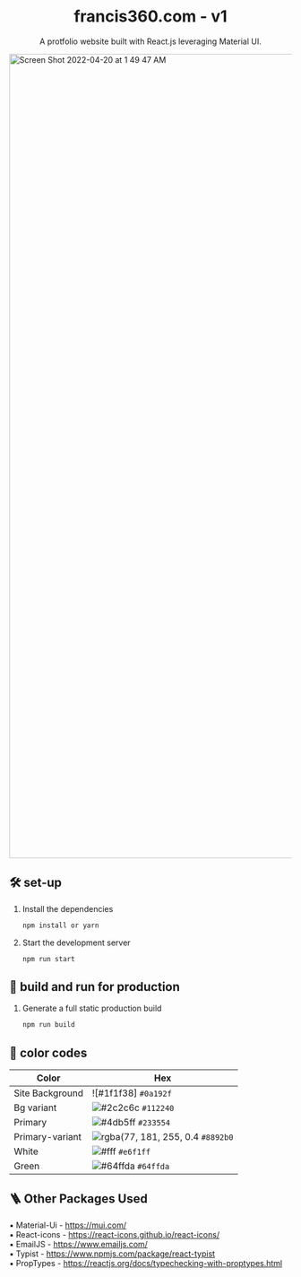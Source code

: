 <p align="center">
</p>
<h1 align="center">
  francis360.com - v1
</h1>
<p align="center">
  A protfolio website built with React.js leveraging Material UI.
</p>

<img width="1435" alt="Screen Shot 2022-04-20 at 1 49 47 AM" src="https://user-images.githubusercontent.com/77220007/164169421-2747db6b-f8de-494b-bf6f-73f369c779f4.png">

## 🛠 set-up

1. Install the dependencies

   ```sh
   npm install or yarn
   ```

2. Start the development server

   ```sh
   npm run start
   ```


## 🚀 build and run for production

1. Generate a full static production build

   ```sh
   npm run build
   ```
   
## 🎨 color codes

| Color          | Hex                                                                |
| -------------- | ------------------------------------------------------------------ |
| Site Background| ![#1f1f38] `#0a192f` |
| Bg variant     | ![#2c2c6c](https://via.placeholder.com/10/0a192f?text=+) `#112240` |
| Primary        | ![#4db5ff](https://via.placeholder.com/10/303C55?text=+) `#233554` |
| Primary-variant| ![rgba(77, 181, 255, 0.4](https://via.placeholder.com/10/8892b0?text=+) `#8892b0` |
| White          | ![#fff](https://via.placeholder.com/10/e6f1ff?text=+) `#e6f1ff` |
| Green          | ![#64ffda](https://via.placeholder.com/10/64ffda?text=+) `#64ffda` |


## :ladder: Other Packages Used
:black_small_square: Material-Ui - https://mui.com/ \
:black_small_square: React-icons - https://react-icons.github.io/react-icons/ \
:black_small_square: EmailJS - https://www.emailjs.com/ \
:black_small_square: Typist - https://www.npmjs.com/package/react-typist \
:black_small_square: PropTypes - https://reactjs.org/docs/typechecking-with-proptypes.html


